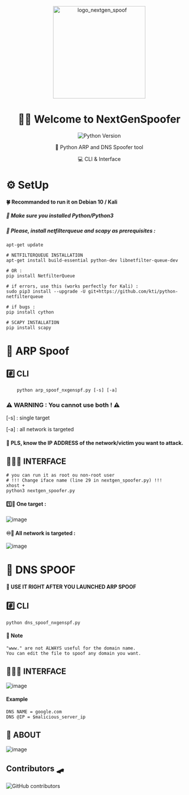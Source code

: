 <div align="center">
  <img alt="logo_nextgen_spoof" src="https://user-images.githubusercontent.com/61053314/132832369-540ded53-8aff-4ea7-bcd6-70dbe7109c1a.png" width="250" />
  <h1>🐱‍💻 Welcome to NextGenSpoofer </h1>
  <p>
    <img alt="Python Version" src="https://img.shields.io/pypi/pyversions/3?style=for-the-badge" />
  </p>
🐍 Python ARP and DNS Spoofer tool
<p> 💻 CLI & Interface </p>
</div>

# ⚙️ SetUp 
#### 🍀 Recommanded to run it on Debian 10 / Kali
##### 📢 Make sure you installed Python/Python3
##### 📢 Please, install *netfilterqueue* and *scapy* as prerequisites :

	apt-get update

	# NETFILTERQUEUE INSTALLATION
	apt-get install build-essential python-dev libnetfilter-queue-dev
	
	# OR :
	pip install NetfilterQueue
	
	# if errors, use this (works perfectly for Kali) :
	sudo pip3 install --upgrade -U git+https://github.com/kti/python-netfilterqueue
	
	# if bugs :
	pip install cython

	# SCAPY INSTALLATION
	pip install scapy


# 💈 ARP Spoof 
## #️⃣ CLI
		python arp_spoof_nxgenspf.py [-s] [-a]
    
### ⚠️ WARNING : You cannot use both ! ⚠️
[-s] : single target

[-a] : all network is targeted

#### 📢 PLS, know the IP ADDRESS of the network/victim you want to attack.

## 👨🏽‍💻 INTERFACE
	# you can run it as root ou non-root user
	# !!! Change iface name (line 29 in nextgen_spoofer.py) !!!
	xhost +
	python3 nextgen_spoofer.py
	
#### 1️⃣🎯 One target : 
![image](https://user-images.githubusercontent.com/61053314/135092929-215ff14a-efde-4b3d-ba2d-626e6969eaa5.png)

#### ♾️🎯 All network is targeted : 
![image](https://user-images.githubusercontent.com/61053314/135093020-8ef53716-0be0-4390-bcf1-d27013cf9c47.png)

		
# 🍔 DNS SPOOF 
#### 📢 USE IT RIGHT AFTER YOU LAUNCHED ARP SPOOF
## #️⃣ CLI
	python dns_spoof_nxgenspf.py
	
#### 📝 Note 
	"www." are not ALWAYS useful for the domain name.
	You can edit the file to spoof any domain you want.
	
## 👨🏽‍💻 INTERFACE
![image](https://user-images.githubusercontent.com/61053314/135093120-b8b36176-fc22-496e-8b93-061b2518dc4f.png)
#### Example
	DNS NAME = google.com
	DNS @IP = $malicious_server_ip
	
## 💭 ABOUT
![image](https://user-images.githubusercontent.com/61053314/135092217-d70b029e-c62c-4fdf-8bc5-95cc09f1c019.png)
## Contributors 🛹
![GitHub contributors](https://img.shields.io/github/contributors/saladandonionrings/nextgen_spoofer?style=flat-square)

